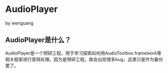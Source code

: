 # AudioPlayer
by wenguang
## AudioPlayer是什么？
AudioPlayer是一个预研工程，用于学习探索如何用AudioToolbox.framework等相关框架进行音频处理。因为是预研工程，故会出现很多bug，这里只是作为备份罢了。